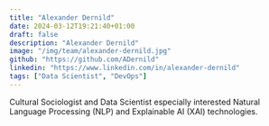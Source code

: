 ```yaml
---
title: "Alexander Dernild"
date: 2024-03-12T19:21:40+01:00
draft: false
description: "Alexander Dernild"
image: "/img/team/alexander-dernild.jpg"
github: "https://github.com/ADernild"
linkedin: "https://www.linkedin.com/in/alexander-dernild"
tags: ["Data Scientist", "DevOps"]
---
```


Cultural Sociologist and Data Scientist especially interested Natural Language Processing (NLP) and Explainable AI (XAI) technologies.
